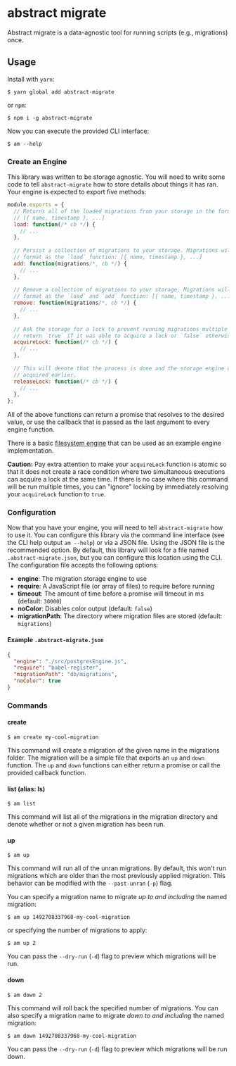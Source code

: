 # abstract migrate

Abstract migrate is a data-agnostic tool for running scripts (e.g., migrations) once.

## Usage

Install with `yarn`:
 
    $ yarn global add abstract-migrate
 
 or `npm`:
     
    $ npm i -g abstract-migrate

Now you can execute the provided CLI interface:

    $ am --help

### Create an Engine

This library was written to be storage agnostic. You will need to write some code to tell
`abstract-migrate` how to store details about things it has ran. Your engine is expected to export
five methods:

```js
module.exports = {
  // Returns all of the loaded migrations from your storage in the format:
  // [{ name, timestamp }, ...] 
  load: function(/* cb */) {
    // ...
  },
  
  // Persist a collection of migrations to your storage. Migrations will be an array in the same
  // format as the `load` function: [{ name, timestamp }, ...]
  add: function(migrations/*, cb */) {
    // ...
  },
  
  // Remove a collection of migrations to your storage. Migrations will be an array in the same
  // format as the `load` and `add` function: [{ name, timestamp }, ...]
  remove: function(migrations/*, cb */) {
    // ...
  },
  
  // Ask the storage for a lock to prevent running migrations multiple times. This function should
  // return `true` if it was able to acquire a lock or `false` otherwise.
  acquireLock: function(/* cb */) {
    // ...
  },
  
  // This will denote that the process is done and the storage engine can release whatever lock it
  // acquired earlier.
  releaseLock: function(/* cb */) {
    // ...
  },
};
```

All of the above functions can return a promise that resolves to the desired value, or use the
callback that is passed as the last argument to every engine function.

There is a basic [filesystem engine](src/engines/fileEngine.js) that can be used as an example
engine implementation.

**Caution:** Pay extra attention to make your `acquireLock` function is atomic so that it does not
create a race condition where two simultaneous executions can acquire a lock at the same time. If
there is no case where this command will be run multiple times, you can "ignore" locking by
immediately resolving your `acquireLock` function to `true`.

### Configuration

Now that you have your engine, you will need to tell `abstract-migrate` how to use it. You can
configure this library via the command line interface (see the CLI help output `am --help`) or via
a JSON file. Using the JSON file is the recommended option. By default, this library will look for
a file named `.abstract-migrate.json`, but you can configure this location using the CLI. The
configuration file accepts the following options:

 - **engine**: The migration storage engine to use
 - **require**: A JavaScript file (or array of files) to require before running
 - **timeout**: The amount of time before a promise will timeout in ms (default: `30000`)
 - **noColor**: Disables color output (default: `false`)
 - **migrationPath**: The directory where migration files are stored (default: `migrations`)

#### Example `.abstract-migrate.json`

```json
{
  "engine": "./src/postgresEngine.js",
  "require": "babel-register",
  "migrationPath": "db/migrations",
  "noColor": true
}
```

### Commands

#### create 

    $ am create my-cool-migration

This command will create a migration of the given name in the migrations folder. The migration will
be a simple file that exports an `up` and `down` function. The `up` and `down` functions can either
return a promise or call the provided callback function.

#### list (alias: ls)

    $ am list

This command will list all of the migrations in the migration directory and denote whether or not a
given migration has been run.

#### up

    $ am up

This command will run all of the unran migrations. By default, this won't run migrations which are
older than the most previously applied migration. This behavior can be modified with the
`--past-unran` (`-p`) flag.

You can specify a migration name to migrate _up to and including_ the named migration:

    $ am up 1492708337968-my-cool-migration

or specifying the number of migrations to apply:

    $ am up 2

You can pass the `--dry-run` (`-d`) flag to preview which migrations will be run.

#### down

    $ am down 2

This command will roll back the specified number of migrations. You can also specify a migration
name to migrate _down to and including_ the named migration:

    $ am down 1492708337968-my-cool-migration

You can pass the `--dry-run` (`-d`) flag to preview which migrations will be run down.
